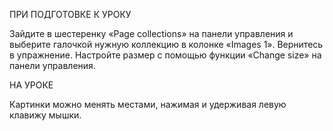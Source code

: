 ПРИ ПОДГОТОВКЕ К УРОКУ

Зайдите в шестеренку «Page collections» на панели управления и выберите галочкой нужную коллекцию в колонке «Images 1». Вернитесь в упражнение. 
Настройте размер с помощью функции «Change size» на панели управления.

НА УРОКЕ

Картинки можно менять местами, нажимая и удерживая левую клавижу мышки. 
